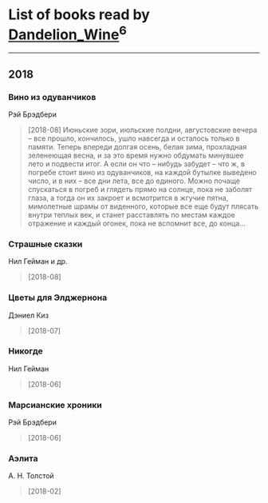# List of books read by [Dandelion_Wine](http://vk.com/id58602788)<sup>6</sup>
---

## 2018

### Вино из одуванчиков
Рэй Брэдбери
> [2018-08] Июньские зори, июльские полдни, августовские вечера – все прошло, кончилось, ушло навсегда и осталось только в памяти. Теперь впереди долгая осень, белая зима, прохладная зеленеющая весна, и за это время нужно обдумать минувшее лето и подвести итог. А если он что – нибудь забудет – что ж, в погребе стоит вино из одуванчиков, на каждой бутылке выведено число, и в них – все дни лета, все до единого. Можно почаще спускаться в погреб и глядеть прямо на солнце, пока не заболят глаза, а тогда он их закроет и всмотрится в жгучие пятна, мимолетные шрамы от виденного, которые все еще будут плясать внутри теплых век, и станет расставлять по местам каждое отражение и каждый огонек, пока не вспомнит все, до конца…


### Страшные сказки
Нил Гейман и др.
> [2018-08] 


### Цветы для Элджернона
Дэниел Киз
> [2018-07] 


### Никогде
Нил Гейман
> [2018-06] 


### Марсианские хроники
Рэй Брэдбери
> [2018-06] 


### Аэлита
А. Н. Толстой
> [2018-02] 



